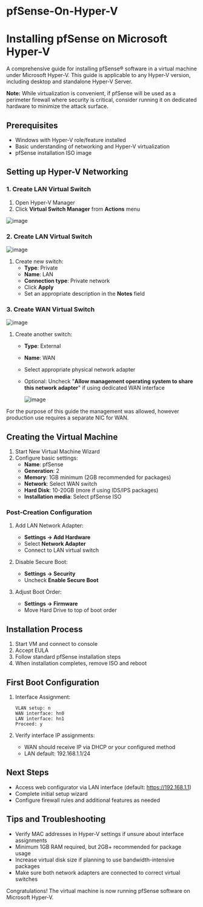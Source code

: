 # pfSense-On-Hyper-V 

# Installing pfSense on Microsoft Hyper-V

A comprehensive guide for installing pfSense® software in a virtual machine under Microsoft Hyper-V. This guide is applicable to any Hyper-V version, including desktop and standalone Hyper-V Server.

 **Note:** While virtualization is convenient, if pfSense will be used as a perimeter firewall where security is critical, consider running it on dedicated hardware to minimize the attack surface.

## Prerequisites

- Windows with Hyper-V role/feature installed
- Basic understanding of networking and Hyper-V virtualization
- pfSense installation ISO image

## Setting up Hyper-V Networking

### 1. Create LAN Virtual Switch
1. Open Hyper-V Manager
2. Click **Virtual Switch Manager** from **Actions** menu
   
 ![image](https://github.com/user-attachments/assets/dec29713-6d0d-42de-8ec1-a26d34a67f68)

### 2. Create LAN Virtual Switch

 ![image](https://github.com/user-attachments/assets/f69be430-a835-40d0-8a66-fc937f15f177)
 
1. Create new switch:
   - **Type**: Private
   - **Name**: LAN
   - **Connection type**: Private network
   - Click **Apply**
   - Set an appropriate description in the **Notes** field 
   

### 3. Create WAN Virtual Switch


   ![image](https://github.com/user-attachments/assets/b4ed8bdd-273f-45f4-9abd-a8db1ba1550d)

1. Create another switch: 
   - **Type**: External
   - **Name**: WAN
   - Select appropriate physical network adapter
   - Optional: Uncheck "**Allow management operating system to share this network adapter**" if using dedicated WAN interface

     ![image](https://github.com/user-attachments/assets/741738ad-603b-4034-9bb5-8aea845f5063)

For the purpose of this guide the management was allowed, however production use requires a separate NIC for WAN.
 
## Creating the Virtual Machine

1. Start New Virtual Machine Wizard
2. Configure basic settings:
   - **Name**: pfSense
   - **Generation**: 2
   - **Memory**: 1GB minimum (2GB recommended for packages)
   - **Network**: Select WAN switch
   - **Hard Disk**: 10-20GB (more if using IDS/IPS packages)
   - **Installation media**: Select pfSense ISO

### Post-Creation Configuration

1. Add LAN Network Adapter:
   - **Settings → Add Hardware**
   - Select **Network Adapter**
   - Connect to LAN virtual switch

2. Disable Secure Boot:
   - **Settings → Security**
   - Uncheck **Enable Secure Boot**

3. Adjust Boot Order:
   - **Settings → Firmware**
   - Move Hard Drive to top of boot order

## Installation Process

1. Start VM and connect to console
2. Accept EULA
3. Follow standard pfSense installation steps
4. When installation completes, remove ISO and reboot

## First Boot Configuration

1. Interface Assignment:
   ```
   VLAN setup: n
   WAN interface: hn0
   LAN interface: hn1
   Proceed: y
   ```

2. Verify interface IP assignments:
   - WAN should receive IP via DHCP or your configured method
   - LAN default: 192.168.1.1/24

## Next Steps

- Access web configurator via LAN interface (default: https://192.168.1.1)
- Complete initial setup wizard
- Configure firewall rules and additional features as needed

## Tips and Troubleshooting

- Verify MAC addresses in Hyper-V settings if unsure about interface assignments
- Minimum 1GB RAM required, but 2GB+ recommended for package usage
- Increase virtual disk size if planning to use bandwidth-intensive packages
- Make sure both network adapters are connected to correct virtual switches

Congratulations! The virtual machine is now running pfSense software on Microsoft Hyper-V.
